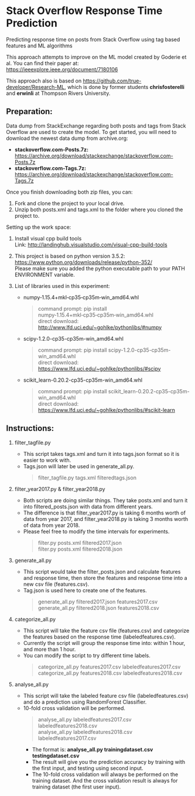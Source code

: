 # Stack Overflow Response Time Prediction
Predicting response time on posts from Stack Overflow using tag based features and ML algorithms

This approach attempts to improve on the ML model created by Goderie et al. You can find their paper at: https://ieeexplore.ieee.org/document/7180106

This approach also is based on https://github.com/true-developer/Research-ML, which is done by former students __chrisfosterelli__ and __erwinli__ at Thompson Rivers University. 

## Preparation: <br /> 
Data dump from StackExchange regarding both posts and tags from Stack Overflow are used to create the model. To get started, you will need to download the newest data dump from archive.org:
  * __stackoverflow.com-Posts.7z:__ https://archive.org/download/stackexchange/stackoverflow.com-Posts.7z
  * __stackoverflow.com-Tags.7z:__ https://archive.org/download/stackexchange/stackoverflow.com-Tags.7z
  
Once you finish downloading both zip files, you can: <br /> 
1. Fork and clone the project to your local drive. 
2. Unzip both posts.xml and tags.xml to the folder where you cloned the project to. 

Setting up the work space: <br /> 
1. Install visual cpp build tools <br />
Link: http://landinghub.visualstudio.com/visual-cpp-build-tools

2. This project is based on python version 3.5.2: https://www.python.org/downloads/release/python-352/ <br />
Please make sure you added the python executable path to your PATH ENVIRONMENT variable.

3. List of libraries used in this experiment:
   * numpy‑1.15.4+mkl‑cp35‑cp35m‑win_amd64.whl
   
     > command prompt: pip install numpy‑1.15.4+mkl‑cp35‑cp35m‑win_amd64.whl <br />
     > direct download: http://www.lfd.uci.edu/~gohlke/pythonlibs/#numpy 
   
   * scipy-1.2.0-cp35-cp35m-win_amd64.whl
   
     > command prompt: pip install scipy-1.2.0-cp35-cp35m-win_amd64.whl <br />
     > direct download: https://www.lfd.uci.edu/~gohlke/pythonlibs/#scipy 
   
   * scikit_learn-0.20.2-cp35-cp35m-win_amd64.whl
   
     > command prompt: pip install scikit_learn-0.20.2-cp35-cp35m-win_amd64.whl <br />
     > direct download: https://www.lfd.uci.edu/~gohlke/pythonlibs/#scikit-learn

## Instructions: <br />
1. filter_tagfile.py
   * This script takes tags.xml and turn it into tags.json format so it is easier to work with. 
   * Tags.json will later be used in generate_all.py.
     > filter_tagfile.py tags.xml filteredtags.json

2. filter_year2017.py & filter_year2018.py
   * Both scripts are doing similar things. They take posts.xml and turn it into filtered_posts.json with data from different years. 
   * The difference is that filter_year2017.py is taking 6 months worth of data from year 2017, and filter_year2018.py is taking 3 months worth of data from year 2018. 
   * Please feel free to modify the time intervals for experiments.
     > filter.py posts.xml filtered2017.json <br /> 
     > filter.py posts.xml filtered2018.json

3. generate_all.py
   * This script would take the filter_posts.json and calculate features and response time, then store the features and response time into a new csv file (features.csv).
   * Tag.json is used here to create one of the features. 
      > generate_all.py filtered2017.json features2017.csv <br /> 
      > generate_all.py filtered2018.json features2018.csv

4. categorize_all.py
   * This script will take the feature csv file (features.csv) and categorize the features based on the response time (labeledfeatures.csv). 
   * Currently the script will group the response time into: within 1 hour, and more than 1 hour.
   * You can modify the script to try different time labels. 
      > categorize_all.py features2017.csv labeledfeatures2017.csv <br /> 
      > categorize_all.py features2018.csv labeledfeatures2018.csv

5. analyse_all.py
   * This script will take the labeled feature csv file (labeledfeatures.csv) and do a prediction using RandomForest Classifier. 
   * 10-fold cross validation will be performed.
      > analyse_all.py labeledfeatures2017.csv labeledfeatures2018.csv <br /> 
      > analyse_all.py labeledfeatures2018.csv labeledfeatures2017.csv <br /> 
      * The format is: __analyse_all.py trainingdataset.csv testingdataset.csv__
      * The result will give you the prediction accuracy by training with the first input, and testing using second input. 
      * The 10-fold cross validation will always be performed on the training dataset. And the cross validation result is always for training dataset (the first user input).
